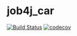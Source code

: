# job4j_car
[![Build Status](https://travis-ci.org/staskorobeynikov/job4j_car.svg?branch=master)](https://travis-ci.org/staskorobeynikov/job4j_car)
[![codecov](https://codecov.io/gh/staskorobeynikov/job4j_car/branch/master/graph/badge.svg)](https://codecov.io/gh/staskorobeynikov/job4j_car)
